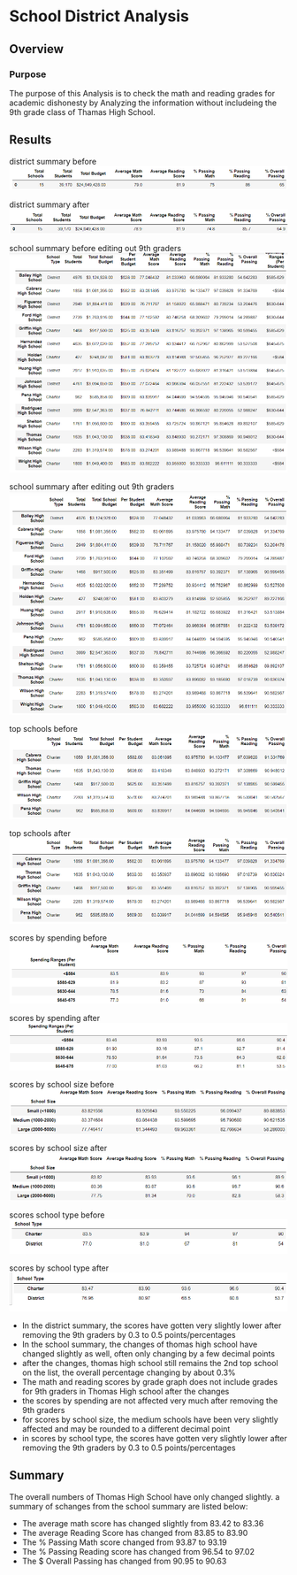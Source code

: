# School District Analysis

## Overview

### Purpose
The purpose of this Analysis is to check the math and reading grades for academic dishonesty by Analyzing the information without includeing the 9th grade class of Thamas High School. 

## Results

district summary before
![old summary](Resources/district_summary_before.PNG)

district summary after
![new summary](Resources/district_summary_after.PNG)

school summary before editing out 9th graders
![old summary](Resources/school_summary_before.PNG)

school summary after editing out 9th graders
![new summary](Resources/school_summary.PNG)

top schools before
![old summary](Resources/top_schools_before.PNG)

top schools after
![new summary](Resources/top_schools_after.PNG)

scores by spending before
![old summary](Resources/scores_spending_before.PNG)

scores by spending after
![new summary](Resources/scores_spending_after.PNG)

scores by school size before
![old summary](Resources/scores_size_before.PNG)

scores by school size after
![new summary](Resources/scores_size_after.PNG)

scores school type before
![old summary](Resources/school_type_before.PNG)

scores by school type after
![new summary](Resources/school_type_after.PNG)


- In the district summary, the scores have gotten very slightly lower after removing the 9th graders by 0.3 to 0.5 points/percentages
- In the school summary, the changes of thomas high school have changed slightly as well, often only changing by a few decimal points
- after the changes, thomas high school still remains the 2nd top school on the list, the overall percentage changing by about 0.3%
- The math and reading scores by grade graph does not include grades for 9th graders in Thomas High school after the changes
- the scores by spending are not affected very much after removing the 9th graders
- for scores by school size, the medium schools have been very slightly affected and may be rounded to a different decimal point
- in scores by school type, the scores have gotten very slightly lower after removing the 9th graders by 0.3 to 0.5 points/percentages




## Summary
The overall numbers of Thomas High School have only changed slightly. a summary of schanges from the school summary are listed below:
- The average math score has changed slightly from 83.42 to 83.36
- The average Reading Score has changed from 83.85 to 83.90 
- The % Passing Math score changed from 93.87 to 93.19
- The % Passing Reading score has changed from 96.54 to 97.02
- The $ Overall Passing has changed from 90.95 to 90.63


